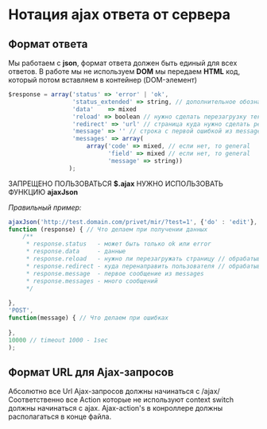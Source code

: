 # Нотация ajax ответа от сервера

## Формат ответа
Мы работаем с __json__, формат ответа должен быть единый для всех ответов. 
В работе мы не используем __DOM__ мы передаем __HTML__ код, который потом вставляем в контейнер (DOM-элемент)

```js
$response = array('status' => 'error' | 'ok',
                  'status_extended' => string, // дополнительное обозначение статуса, notice, warning или что-то еще
                  'data'    => mixed
                  'reload' => boolean // нужно сделать перезагрузку текущей страницы
                  'redirect' => 'url' // страница куда нужно сделать редирект
                  'message' => '' // cтрока с первой ошибкой из messages
                  'messages' => array(
                      array('code' => mixed, // если нет, то general
                            'field' => mixed // если нет, то general
                            'message' => string))
                 );
```

ЗАПРЕЩЕНО ПОЛЬЗОВАТЬСЯ **$.ajax** НУЖНО ИСПОЛЬЗОВАТЬ ФУНКЦИЮ **ajaxJson**

*Правильный пример:*

```js
ajaxJson('http://test.domain.com/privet/mir/?test=1', {'do' : 'edit'}, 
function (response) { // Что делаем при получении данных
    /**
     * response.status   - может быть только ok или error
     * response.data     - данные
     * response.reload   - нужно ли перезагружать страницу // обрабатывается в ajaxJson 
     * response.redirect - куда перенаправить пользователя // обрабатывается в ajaxJson
     * response.message  - первое сообщение из messages
     * response.messages - много сообщений
     */
 
}, 
'POST', 
function(message) { // Что делаем при ошибках
 
}, 
10000 // timeout 1000 - 1sec
);

```

## Формат URL для Ajax-запросов

Абсолютно все Url Ajax-запросов должны начинаться с /ajax/
Соответственно все Action которые не используют context switch должны начинаться с ajax. Ajax-action's в конроллере должны располагаться в конце файла.
